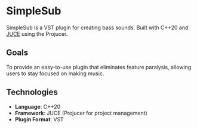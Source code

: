 # **SimpleSub**

SimpleSub is a VST plugin for creating bass sounds. Built with C++20 and [JUCE](https://juce.com) using the Projucer.

## **Goals**
To provide an easy-to-use plugin that eliminates feature paralysis, allowing users to stay focused on making music.

## **Technologies**
- **Language**: C++20
- **Framework**: JUCE (Projucer for project management)
- **Plugin Format**: VST

